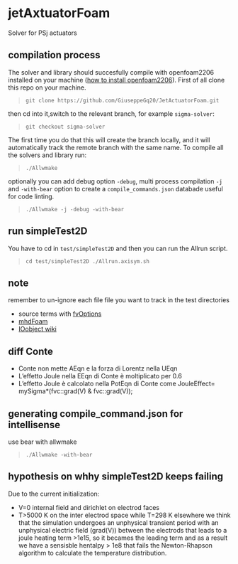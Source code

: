 # jetAxtuatorFoam
Solver for PSj actuators

## compilation process
The solver and library should succesfully compile with openfoam2206 installed on your machine
([how to install openfoam2206](https://develop.openfoam.com/Development/openfoam/-/wikis/precompiled)).
First of all clone this repo on your machine.
>`git clone https://github.com/GiuseppeGq20/JetActuatorFoam.git`

then cd into it,switch to the relevant branch, for example `sigma-solver`:
>`git checkout sigma-solver`

The first time you do that this will create the branch locally, and it will automatically
track the remote branch with the same name.
To compile all the solvers and library run:
> `./Allwmake`

optionally you can add debug option `-debug`, multi process compilation `-j` and
`-with-bear` option to create a `compile_commands.json` databade useful for code 
linting.
>`./Allwmake -j -debug -with-bear`

## run simpleTest2D
You have to cd in `test/simpleTest2D` and then you can run the Allrun script.
> `cd test/simpleTest2D
./Allrun.axisym.sh`


## note
remember to un-ignore each file file you want to track in the test directories

- source terms with [fvOptions](https://www.openfoam.com/documentation/guides/latest/doc/guide-fvoptions-sources.html)
- [mhdFoam](https://www.openfoam.com/documentation/tutorial-guide/2-incompressible-flow/2.3-magnetohydrodynamic-flow-of-a-liquid)
- [IOobject wiki](https://openfoamwiki.net/index.php/OpenFOAM_guide/Input_and_Output_operations_using_dictionaries_and_the_IOobject_class)

## diff Conte

- Conte non mette AEqn e la forza di Lorentz nella UEqn
- L’effetto Joule nella EEqn di Conte è moltiplicato per 0.6
- L’effetto Joule è calcolato nella PotEqn di Conte come JouleEffect= mySigma*(fvc::grad(V) & fvc::grad(V));

## generating compile_command.json for intellisense
use bear with allwmake
> `./Allwmake -with-bear`

## hypothesis on whhy simpleTest2D keeps failing
Due to the current initialization:
- V=0 internal field and dirichlet on electrod faces
- T>5000 K on the inter electrod space while T=298 K elsewhere
we think that the simulation undergoes an unphysical transient period with an 
unphysical electric field (grad(V)) between the electrods
that leads to a joule heating term >1e15, so it becames the
leading term and as a result we have a sensisble hentalpy > 1e8 that fails the 
Newton-Rhapson algorithm to calculate the temperature distribution.
